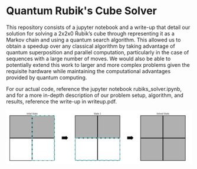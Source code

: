 # Quantum Rubik's Cube Solver
This repository consists of a jupyter notebook and a write-up that detail our solution for solving a 2x2x0 Rubik’s cube through representing it as a Markov chain and using a quantum search algorithm. This allowed us to obtain a speedup over any classical algorithm by taking advantage of quantum superposition and parallel computation, particularly in the case of sequences with a large number of moves. We would also be able to potentially extend this work to larger and more complex problems given the requisite hardware while maintaining the computational advantages provided by quantum computing.

For our actual code, reference the jupyter notebook rubiks_solver.ipynb, and for a more in-depth description of our problem setup, algorithm, and results, reference the write-up in writeup.pdf.

![](rubix-states.png)
